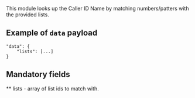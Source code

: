 
This module looks up the Caller ID Name by matching numbers/patters with the provided lists.

## Example of `data` payload

```
"data": {
    "lists": [...]
}
```

## Mandatory fields
** lists - array of list ids to match with.
